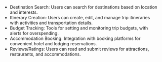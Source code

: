- Destination Search: Users can search for destinations based on location and interests.
- Itinerary Creation: Users can create, edit, and manage trip itineraries with activities and transportation details.
- Budget Tracking: Tools for setting and monitoring trip budgets, with alerts for overspending.
- Accommodation Booking: Integration with booking platforms for convenient hotel and lodging reservations.
- Reviews/Ratings: Users can read and submit reviews for attractions, restaurants, and accommodations.




